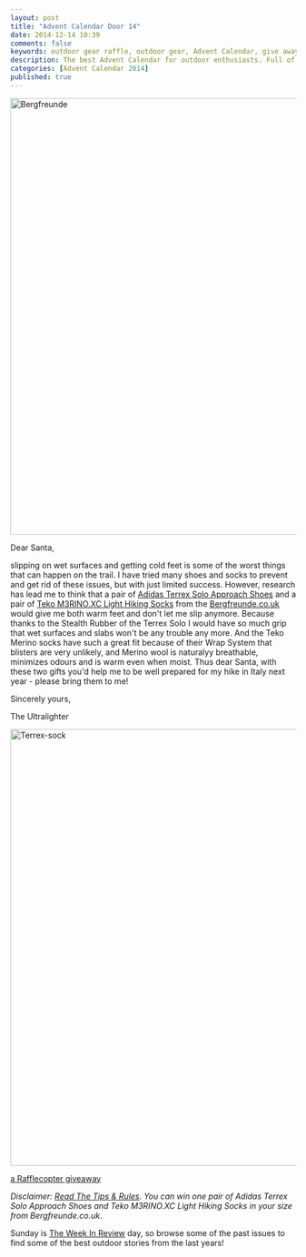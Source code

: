 ```yaml
---
layout: post
title: "Advent Calendar Door 14"
date: 2014-12-14 10:39
comments: false
keywords: outdoor gear raffle, outdoor gear, Advent Calendar, give away
description: The best Advent Calendar for outdoor enthusiasts. Full of great prizes which will enhance your adventures and make them more ultralight & fun!
categories: [Advent Calendar 2014]
published: true
---
```


<a href="http://hikinginfinland.com/2014/12/advent-calendar-door-14.html" title="Bergfreunde by Hendrik Morkel, on Flickr"><img src="https://farm8.staticflickr.com/7501/15997231385_ab1f6c146f_b.jpg" width="1024" height="768" alt="Bergfreunde"></a>

<!-- more -->

Dear Santa,

slipping on wet surfaces and getting cold feet is some of the worst things that can happen on the trail. I have tried many shoes and socks to prevent and get rid of these issues, but with just limited success. However, research has lead me to think that a pair of [Adidas Terrex Solo Approach Shoes](http://bit.ly/1sfVEXb) and a pair of [Teko M3RINO.XC Light Hiking Socks](http://bit.ly/1wClvKp) from the [Bergfreunde.co.uk](http://bit.ly/1qA6DcT) would give me both warm feet and don't let me slip anymore. Because thanks to the Stealth Rubber of the Terrex Solo I would have so much grip that wet surfaces and slabs won't be any trouble any more. And the Teko Merino socks have such a great fit because of their Wrap System that blisters are very unlikely, and Merino wool is naturalyy breathable, minimizes odours and is warm even when moist. Thus dear Santa, with these two gifts you'd help me to be well prepared for my hike in Italy next year - please bring them to me!

Sincerely yours,


The Ultralighter

<a href="http://www.bergfreunde.de/adidas-terrex-solo-approachschuhe/" title="Terrex-sock by Hendrik Morkel, on Flickr"><img src="https://farm8.staticflickr.com/7505/15374994644_001141f688_b.jpg" width="1024" height="768" alt="Terrex-sock"></a>

<a class="rcptr" href="http://www.rafflecopter.com/rafl/display/2eafd89543/" rel="nofollow" data-raflid="2eafd89543" data-theme="classic" data-template="" id="rcwidget_6cc21x1p">a Rafflecopter giveaway</a>
<script src="//widget-prime.rafflecopter.com/launch.js"></script>

*Disclaimer: [Read The Tips & Rules](http://hikinginfinland.com/2014/11/advent-calendar-2014-the-rules.html). You can win one pair of Adidas Terrex Solo Approach Shoes and Teko M3RINO.XC Light Hiking Socks in your size from Bergfreunde.co.uk.*

Sunday is [The Week In Review](http://hikinginfinland.com/blog/categories/the-week-in-review/) day, so browse some of the past issues to find some of the best outdoor stories from the last years!